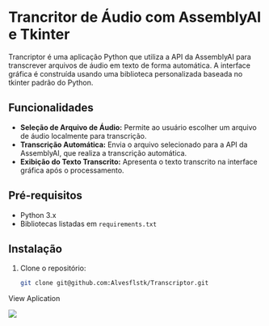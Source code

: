 # Trancritor de Áudio com AssemblyAI e Tkinter

Trancriptor é uma aplicação Python que utiliza a API da AssemblyAI para transcrever arquivos de áudio em texto de forma automática. A interface gráfica é construída usando uma biblioteca personalizada baseada no tkinter padrão do Python.

## Funcionalidades

- **Seleção de Arquivo de Áudio:** Permite ao usuário escolher um arquivo de áudio localmente para transcrição.
- **Transcrição Automática:** Envia o arquivo selecionado para a API da AssemblyAI, que realiza a transcrição automática.
- **Exibição do Texto Transcrito:** Apresenta o texto transcrito na interface gráfica após o processamento.

## Pré-requisitos

- Python 3.x
- Bibliotecas listadas em `requirements.txt`

## Instalação

1. Clone o repositório:

   ```bash
   git clone git@github.com:Alvesflstk/Transcriptor.git

View Aplication

<img src="https://github.com/Alvesflstk/Transcriptor/assets/111323514/bc7aaf19-0841-4540-a23c-793ffc71813f">
